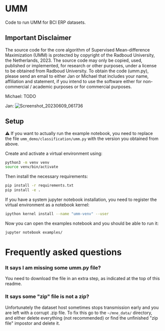 # UMM

Code to run UMM for BCI ERP datasets.

## Important Disclaimer

The source code for the core algorithm of Supervised Mean-difference Maximization (UMM) is protected by copyright of the Radboud University, the Netherlands, 2023. The source code may only be copied, used, published or implemented, for research or other purposes, under a license to be obtained from Radboud University. To obtain the code (umm.py), please send an email to either Jan or Michael that includes your name, affiliation and statement, if you intend to use the software either for non-commercial / academic purposes or for commercial purposes.

Michael: TODO

Jan: ![Screenshot_20230609_061736](https://github.com/jsosulski/umm_demo/assets/2545339/7aa2393d-ffe6-4799-a05d-d57bf6894093)


## Setup

:warning: If you want to actually run the example notebook, you need to replace the file `umm_demo/classification/umm.py` with the version you obtained from above.

Create and activate a virtual environment using:

```bash
python3 -m venv venv
source venv/bin/activate
```

Then install the necessary requirements:
```bash
pip install -r requirements.txt
pip install -e .
```

If you have a system jupyter notebook installation, you need to register the virtual environment as a notebook kernel:

```bash
ipython kernel install --name "umm-venv" --user
```

Now you can open the examples notebook and you should be able to run it:

```bash
jupyter notebook examples/
```


# Frequently asked questions

### It says I am missing some umm.py file?

You need to download the file in an extra step, as indicated at the top of this readme.

### It says some "zip" file is not a zip?

Unfortunately the dataset host sometimes stops transmission early and you are left with a corrupt .zip file.
To fix this go to the `~/mne_data/` directory, and either delete everything (not recommended) or find the unfinished "zip file" impostor and delete it.

